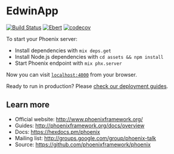 # EdwinApp
[![Build Status](https://semaphoreci.com/api/v1/fulnir/edwinsapp/branches/master/shields_badge.svg)](https://semaphoreci.com/fulnir/edwinsapp) [![Ebert](https://ebertapp.io/github/Fulnir/EdwinsApp.svg)](https://ebertapp.io/github/Fulnir/EdwinsApp) [![codecov](https://codecov.io/bb/fulnir/birgelen/branch/master/graph/badge.svg)](https://codecov.io/bb/fulnir/birgelen) 


To start your Phoenix server:

  * Install dependencies with `mix deps.get`
  * Install Node.js dependencies with `cd assets && npm install`
  * Start Phoenix endpoint with `mix phx.server`

Now you can visit [`localhost:4000`](http://localhost:4000) from your browser.

Ready to run in production? Please [check our deployment guides](http://www.phoenixframework.org/docs/deployment).

## Learn more

  * Official website: http://www.phoenixframework.org/
  * Guides: http://phoenixframework.org/docs/overview
  * Docs: https://hexdocs.pm/phoenix
  * Mailing list: http://groups.google.com/group/phoenix-talk
  * Source: https://github.com/phoenixframework/phoenix
